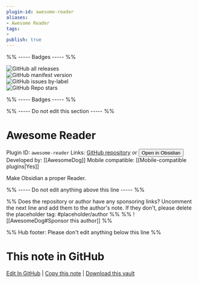 ```yaml
---
plugin-id: awesome-reader
aliases:
- Awesome Reader
tags: 
- 
publish: true
---
```


%% ----- Badges ----- %%

![GitHub all releases](https://img.shields.io/github/downloads/AwesomeDog/obsidian-awesome-reader/total?color=573E7A&logo=github&style=for-the-badge)   
![GitHub manifest version](https://img.shields.io/github/manifest-json/v/AwesomeDog/obsidian-awesome-reader?color=573E7A&logo=github&style=for-the-badge)   
![GitHub issues by-label](https://img.shields.io/github/issues/AwesomeDog/obsidian-awesome-reader/help%20wanted?color=573E7A&logo=github&style=for-the-badge)   
![GitHub Repo stars](https://img.shields.io/github/stars/AwesomeDog/obsidian-awesome-reader?color=573E7A&logo=github&style=for-the-badge)

%% ----- Badges ----- %%

%% ----- Do not edit this section ----- %%

# Awesome Reader

Plugin ID: `awesome-reader`
Links: [GitHub repository](https://github.com/AwesomeDog/obsidian-awesome-reader) or [<button id=HH>Open in Obsidian</button>](obsidian://show-plugin?id=awesome-reader)
Developed by: [[AwesomeDog]]
Mobile compatible: [[Mobile-compatible plugins|Yes]]

Make Obsidian a proper Reader.

%% ----- Do not edit anything above this line ----- %% 

%% Does the repository or author have any sponsoring links? Uncomment the next line and add them to the author's note. If they don't, please delete the placeholder tag: #placeholder/author %%
%% ![[AwesomeDog#Sponsor this author]] %%

%% Hub footer: Please don't edit anything below this line %%

# This note in GitHub

<span class="git-footer">[Edit In GitHub](https://github.dev/obsidian-community/obsidian-hub/blob/main/02%20-%20Community%20Expansions/02.05%20All%20Community%20Expansions/Plugins/awesome-reader.md "git-hub-edit-note") | [Copy this note](https://raw.githubusercontent.com/obsidian-community/obsidian-hub/main/02%20-%20Community%20Expansions/02.05%20All%20Community%20Expansions/Plugins/awesome-reader.md "git-hub-copy-note") | [Download this vault](https://github.com/obsidian-community/obsidian-hub/archive/refs/heads/main.zip "git-hub-download-vault") </span>
